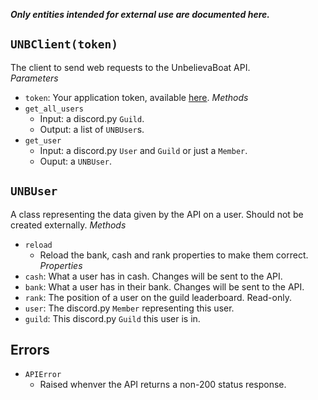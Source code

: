 ***Only entities intended for external use are documented here.***

## `UNBClient(token)`
The client to send web requests to the UnbelievaBoat API.  
*Parameters*
 - `token`: Your application token, available [here](https://unbelievaboat.com/applications).
*Methods*  
 - `get_all_users`
    - Input: a discord.py `Guild`.
    - Output: a list of `UNBUser`s.
 - `get_user`
    - Input: a discord.py `User` and `Guild` or just a `Member`.
    - Ouput: a `UNBUser`.
## `UNBUser`
A class representing the data given by the API on a user. Should not be created externally.
*Methods*  
 - `reload`
    - Reload the bank, cash and rank properties to make them correct.
*Properties*  
 - `cash`: What a user has in cash. Changes will be sent to the API.
 - `bank`: What a user has in their bank. Changes will be sent to the API.
 - `rank`: The position of a user on the guild leaderboard. Read-only.
 - `user`: The discord.py `Member` representing this user.
 - `guild`: This discord.py `Guild` this user is in.
## Errors
 - `APIError`
    - Raised whenver the API returns a non-200 status response.
